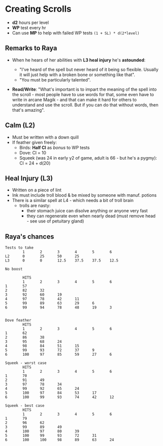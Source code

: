 # Creating Scrolls

- **d2** hours per level
- **WP** test every hr
- Can use **MP** to help with failed WP tests `(1 + SL) * d(2*level)`

## Remarks to Raya

- When he hears of her abilities with **L3 heal injury** he's **astounded**:
  - "I've heard of the spell but never heard of it being so flexible. Usually it will just help with a broken bone or something like that".
  - "You must be particularly talented".

- **Read/Write**: "What's important is to impart the meaning of the spell into the scroll - most people have to use words for that, some even have to write in arcane Magik - and that can make it hard for others to understand and use the scroll. But if you can do that without words, then that's amazing".

## Calm (L2)

- Must be written with a down quill
- If feather given freely:
  - Birds: **Half Cl** as _bonus_ to WP tests
  - Dove: Cl = 10
  - Squeek (was 24 in early y2 of game, adult is 66 - but he's a pygmy): Cl = 24 + d(20)

## Heal Injury (L3)

- Written on a piece of lint
- Ink must include troll blood & be mixed by someone with manuf. potions
- There is a similar spell at L4 - which needs a bit of troll brain
  - trolls are nasty:
    - their stomach juice can disolve anything or anyone very fast
    - they can regenerate even when nearly dead (must remove head - see use of petuitary gland)

## Raya's chances

```text
Tests to take
        1       2       3       4       5       6
L2      0       25      50      25
L3      0       0       12.5    37.5    37.5    12.5

No boost

        HITS
        1       2       3       4       5       6
1       57
2       82      32
3       92      60      19
4       97      78      42      11
5       99      89      63      29      6
6       99      94      78      48      19      3


Dove feather
        HITS
        1       2       3       4       5       6
1       62
2       86      38
3       95      68      24
4       98      84      51      15
5       99      93      72      37      9
6       100     97      85      59      27      6

Squeek - worst case
        HITS
        1       2       3       4       5       6
1       70
2       91      49
3       97      78      34
4       99      92      65      24
5       100     97      84      53      17
6       100     99      93      74      42      12

Squeek - best case
        HITS
        1       2       3       4       5       6
1       79
2       96      62
3       99      89      49
4       100     97      80      39
5       100     99      93      72      31
6       100     100     98      89      63      24

```
